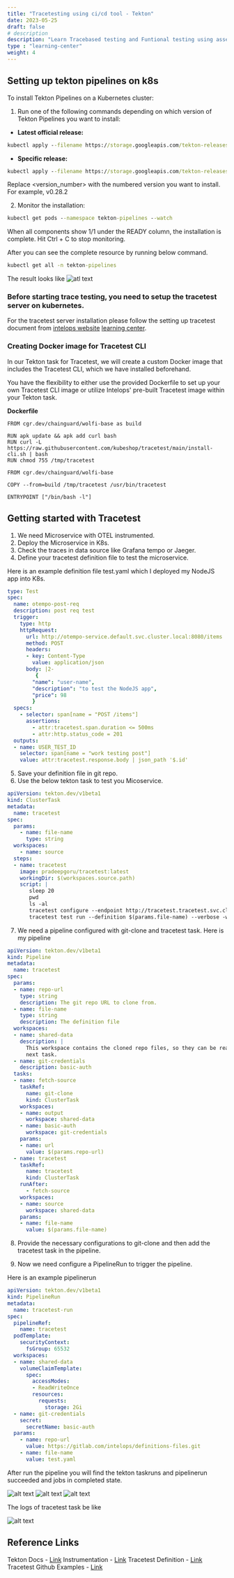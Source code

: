 ```yaml
---
title: "Tracetesting using ci/cd tool - Tekton"
date: 2023-05-25
draft: false
# description
description: "Learn Tracebased testing and Funtional testing using assertions"
type : "learning-center"
weight: 4
---
```


## Setting up tekton pipelines on k8s

To install Tekton Pipelines on a Kubernetes cluster:
1. Run one of the following commands depending on which version of Tekton Pipelines you want to install:
* **Latest official release:**
```cmd
kubectl apply --filename https://storage.googleapis.com/tekton-releases/pipeline/latest/release.yaml
```

* **Specific release:**
```cmd
kubectl apply --filename https://storage.googleapis.com/tekton-releases/pipeline/previous/<version_number>/release.yaml
```
Replace <version_number> with the numbered version you want to install. For example, v0.28.2

2. Monitor the installation:
```cmd
kubectl get pods --namespace tekton-pipelines --watch
```

When all components show 1/1 under the READY column, the installation is complete. Hit Ctrl + C to stop monitoring.

After you can see the complete resource by running below command.
```cmd
kubectl get all -n tekton-pipelines
```

The result looks like 
![atl text][def3]

### Before starting trace testing, you need to setup the tracetest server on kubernetes.

For the tracetest server installation please follow the setting up tracetest document from [intelops website][def] [learning center][def2].

### Creating Docker image for Tracetest CLI

In our Tekton task for Tracetest, we will create a custom Docker image that includes the Tracetest CLI, which we have installed beforehand.

You have the flexibility to either use the provided Dockerfile to set up your own Tracetest CLI image or utilize Intelops' pre-built Tracetest image within your Tekton task.

**Dockerfile**
~~~docker
FROM cgr.dev/chainguard/wolfi-base as build

RUN apk update && apk add curl bash
RUN curl -L https://raw.githubusercontent.com/kubeshop/tracetest/main/install-cli.sh | bash
RUN chmod 755 /tmp/tracetest

FROM cgr.dev/chainguard/wolfi-base

COPY --from=build /tmp/tracetest /usr/bin/tracetest 

ENTRYPOINT ["/bin/bash -l"]
~~~

## Getting started with Tracetest

1. We need Microservice with OTEL instrumented.
2. Deploy the Microservice in K8s.
3. Check the traces in data source like Grafana tempo or Jaeger.
4. Define your tracetest definition file to test the microservice.
   
Here is an example definition file test.yaml which I deployed my NodeJS app into K8s.

```yaml
type: Test
spec:
  name: otempo-post-req
  description: post req test
  trigger:
    type: http
    httpRequest:
      url: http://otempo-service.default.svc.cluster.local:8080/items
      method: POST
      headers:
      - key: Content-Type
        value: application/json
      body: |2-
         {
        "name": "user-name",
        "description": "to test the NodeJS app",
        "price": 98
        }
  specs:
    - selector: span[name = "POST /items"]
      assertions:
        - attr:tracetest.span.duration <= 500ms
        - attr:http.status_code = 201
  outputs:
  - name: USER_TEST_ID
    selector: span[name = "work testing post"]
    value: attr:tracetest.response.body | json_path '$.id'
```

5. Save your definition file in git repo.
6. Use the below tekton task to test you Micoservice.
```yaml
apiVersion: tekton.dev/v1beta1
kind: ClusterTask
metadata:
  name: tracetest
spec:
  params:
    - name: file-name
      type: string        
  workspaces:
    - name: source      
  steps:
  - name: tracetest
    image: pradeepgoru/tracetest:latest
    workingDir: $(workspaces.source.path)
    script: |
       sleep 20
       pwd
       ls -al
       tracetest configure --endpoint http://tracetest.tracetest.svc.cluster.local:11633 --analytics=false
       tracetest test run --definition $(params.file-name) --verbose -w
```

7. We need a pipeline configured with git-clone and tracetest task. Here is my pipeline
   
```yaml
apiVersion: tekton.dev/v1beta1
kind: Pipeline
metadata:
  name: tracetest
spec:
  params:
  - name: repo-url
    type: string 
    description: The git repo URL to clone from.
  - name: file-name
    type: string
    description: The definition file
  workspaces:
  - name: shared-data
    description: |
      This workspace contains the cloned repo files, so they can be read by the
      next task.
  - name: git-credentials
    description: basic-auth
  tasks:
  - name: fetch-source
    taskRef:
      name: git-clone
      kind: ClusterTask
    workspaces:
    - name: output
      workspace: shared-data
    - name: basic-auth
      workspace: git-credentials
    params:
    - name: url
      value: $(params.repo-url)
  - name: tracetest
    taskRef:
      name: tracetest
      kind: ClusterTask
    runAfter:
      - fetch-source
    workspaces:
    - name: source
      workspace: shared-data
    params:
    - name: file-name
      value: $(params.file-name)
```

8. Provide the necessary configurations to git-clone and then add the tracetest task in the pipeline.

9. Now we need configure a PipelineRun to  trigger the pipeline.

Here is an example pipelinerun

```yaml
apiVersion: tekton.dev/v1beta1
kind: PipelineRun
metadata:
  name: tracetest-run
spec:
  pipelineRef:
    name: tracetest
  podTemplate:
    securityContext:
      fsGroup: 65532
  workspaces:
  - name: shared-data
    volumeClaimTemplate:
      spec:
        accessModes:
        - ReadWriteOnce
        resources:
          requests:
            storage: 2Gi
  - name: git-credentials
    secret:
      secretName: basic-auth
  params:
    - name: repo-url
      value: https://gitlab.com/intelops/definitions-files.git
    - name: file-name
      value: test.yaml
```

After run the pipeline you will find the tekton taskruns and pipelinerun succeeded and jobs in completed state.

![alt text][def4]
![alt text][def6]
![alt text][def5]

The logs of tracetest task be like 

![alt text][def7]

## Reference Links
Tekton Docs - [Link][def8]
Instrumentation - [Link][def9]
Tracetest Definition - [Link][def10]
Tracetest Github Examples - [Link][def11]

[def]: https://intelops.ai/
[def2]: https://intelops.ai/learning-center/
[def3]: ./tekton-installation-show.png
[def4]: tekton-taskrun-completed.png
[def5]: tekton-task-completed.png
[def6]: tekton-pr-completed.png
[def7]: tekton-tracetest-job-logs.png
[def8]: https://tekton.dev/docs/
[def9]: https://opentelemetry.io/docs/instrumentation/js/getting-started/nodejs/
[def10]: https://docs.tracetest.io/live-examples/pokeshop/use-cases/add-pokemon
[def11]: https://github.com/kubeshop/tracetest/tree/main/examples